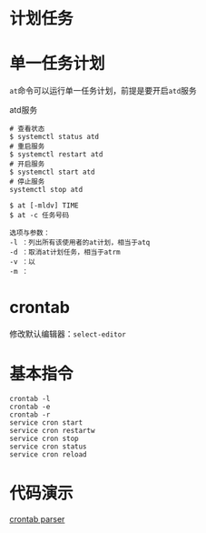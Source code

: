 # 计划任务

# 单一任务计划

`at`命令可以运行单一任务计划，前提是要开启`atd`服务

atd服务

```shell
# 查看状态
$ systemctl status atd
# 重启服务
$ systemctl restart atd
# 开启服务
$ systemctl start atd
# 停止服务
systemctl stop atd
```

```shell
$ at [-mldv] TIME
$ at -c 任务号码

选项与参数：
-l ：列出所有该使用者的at计划，相当于atq
-d ：取消at计划任务，相当于atrm
-v ：以
-m ：
```





# crontab


修改默认编辑器：`select-editor`

# 基本指令

```shell
crontab -l
crontab -e
crontab -r
service cron start
service cron restartw
service cron stop
service cron status
service cron reload
```

# 代码演示
[crontab parser](https://crontab.guru/#0_*_*_*_*)
